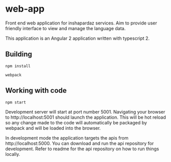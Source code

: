 # web-app
Front end web application for inshapardaz services. Aim to provide user friendly interface to view and manage the language data.

This application is an Angular 2 application written with typescript 2. 

## Building

`npm install`

`webpack`

## Working with code

`npm start`

Development server will start at port number 5001. Navigating your browser to http://localhost:5001 should launch the application. This will be hot reload so any change made to the code will automatically be packaged by webpack and will be loaded into the browser.

In development mode the application targets the apis from http://localhost:5000. You can download and run the api repository for development. Refer to readme for the api repository on how to run things locally. 
